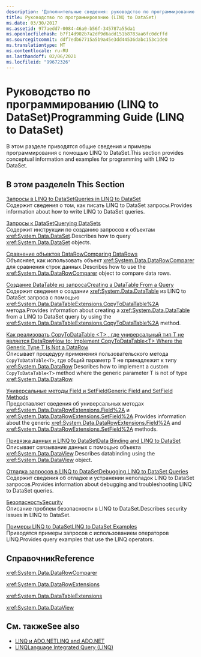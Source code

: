 ```yaml
---
description: 'Дополнительные сведения: руководство по программированию (LINQ to DataSet)'
title: Руководство по программированию (LINQ to DataSet)
ms.date: 03/30/2017
ms.assetid: 977aedd7-0084-46a0-b56f-345787a55da1
ms.openlocfilehash: b7f14d902b7a2df9d6add151b8783aa6fc0dcffd
ms.sourcegitcommit: ddf7edb67715a5b9a45e3dd44536dabc153c1de0
ms.translationtype: MT
ms.contentlocale: ru-RU
ms.lasthandoff: 02/06/2021
ms.locfileid: "99672326"
---
```

# <a name="programming-guide-linq-to-dataset"></a><span data-ttu-id="7f106-103">Руководство по программированию (LINQ to DataSet)</span><span class="sxs-lookup"><span data-stu-id="7f106-103">Programming Guide (LINQ to DataSet)</span></span>

<span data-ttu-id="7f106-104">В этом разделе приводятся общие сведения и примеры программирования с помощью LINQ to DataSet.</span><span class="sxs-lookup"><span data-stu-id="7f106-104">This section provides conceptual information and examples for programming with LINQ to DataSet.</span></span>  
  
## <a name="in-this-section"></a><span data-ttu-id="7f106-105">В этом разделе</span><span class="sxs-lookup"><span data-stu-id="7f106-105">In This Section</span></span>  

 [<span data-ttu-id="7f106-106">Запросы в LINQ to DataSet</span><span class="sxs-lookup"><span data-stu-id="7f106-106">Queries in LINQ to DataSet</span></span>](queries-in-linq-to-dataset.md)  
 <span data-ttu-id="7f106-107">Содержит сведения о том, как писать LINQ to DataSet запросы.</span><span class="sxs-lookup"><span data-stu-id="7f106-107">Provides information about how to write LINQ to DataSet queries.</span></span>  
  
 [<span data-ttu-id="7f106-108">Запросы к DataSet</span><span class="sxs-lookup"><span data-stu-id="7f106-108">Querying DataSets</span></span>](querying-datasets-linq-to-dataset.md)  
 <span data-ttu-id="7f106-109">Содержит инструкции по созданию запросов к объектам <xref:System.Data.DataSet>.</span><span class="sxs-lookup"><span data-stu-id="7f106-109">Describes how to query <xref:System.Data.DataSet> objects.</span></span>  
  
 [<span data-ttu-id="7f106-110">Сравнение объектов DataRow</span><span class="sxs-lookup"><span data-stu-id="7f106-110">Comparing DataRows</span></span>](comparing-datarows-linq-to-dataset.md)  
 <span data-ttu-id="7f106-111">Объясняет, как использовать объект <xref:System.Data.DataRowComparer> для сравнения строк данных.</span><span class="sxs-lookup"><span data-stu-id="7f106-111">Describes how to use the <xref:System.Data.DataRowComparer> object to compare data rows.</span></span>  
  
 [<span data-ttu-id="7f106-112">Создание DataTable из запроса</span><span class="sxs-lookup"><span data-stu-id="7f106-112">Creating a DataTable From a Query</span></span>](creating-a-datatable-from-a-query-linq-to-dataset.md)  
 <span data-ttu-id="7f106-113">Содержит сведения о создании <xref:System.Data.DataTable> из LINQ to DataSet запроса с помощью <xref:System.Data.DataTableExtensions.CopyToDataTable%2A> метода.</span><span class="sxs-lookup"><span data-stu-id="7f106-113">Provides information about creating a <xref:System.Data.DataTable> from a LINQ to DataSet query by using the <xref:System.Data.DataTableExtensions.CopyToDataTable%2A> method.</span></span>  
  
 [<span data-ttu-id="7f106-114">Как реализовать CopyToDataTable \<T> , где универсальный тип T не является DataRow</span><span class="sxs-lookup"><span data-stu-id="7f106-114">How to: Implement CopyToDataTable\<T> Where the Generic Type T Is Not a DataRow</span></span>](implement-copytodatatable-where-type-not-a-datarow.md)  
 <span data-ttu-id="7f106-115">Описывает процедуру применения пользовательского метода `CopyToDataTable<T>`, где общий параметр T не принадлежит к типу <xref:System.Data.DataRow>.</span><span class="sxs-lookup"><span data-stu-id="7f106-115">Describes how to implement a custom `CopyToDataTable<T>` method where the generic parameter T is not of type <xref:System.Data.DataRow>.</span></span>  
  
 [<span data-ttu-id="7f106-116">Универсальные методы Field и SetField</span><span class="sxs-lookup"><span data-stu-id="7f106-116">Generic Field and SetField Methods</span></span>](generic-field-and-setfield-methods-linq-to-dataset.md)  
 <span data-ttu-id="7f106-117">Предоставляет сведения об универсальных методах <xref:System.Data.DataRowExtensions.Field%2A> и <xref:System.Data.DataRowExtensions.SetField%2A>.</span><span class="sxs-lookup"><span data-stu-id="7f106-117">Provides information about the generic <xref:System.Data.DataRowExtensions.Field%2A> and <xref:System.Data.DataRowExtensions.SetField%2A> methods.</span></span>  
  
 [<span data-ttu-id="7f106-118">Привязка данных и LINQ to DataSet</span><span class="sxs-lookup"><span data-stu-id="7f106-118">Data Binding and LINQ to DataSet</span></span>](data-binding-and-linq-to-dataset.md)  
 <span data-ttu-id="7f106-119">Описывает связывание данных с помощью объекта <xref:System.Data.DataView>.</span><span class="sxs-lookup"><span data-stu-id="7f106-119">Describes databinding using the <xref:System.Data.DataView> object.</span></span>  
  
 [<span data-ttu-id="7f106-120">Отладка запросов в LINQ to DataSet</span><span class="sxs-lookup"><span data-stu-id="7f106-120">Debugging LINQ to DataSet Queries</span></span>](debugging-linq-to-dataset-queries.md)  
 <span data-ttu-id="7f106-121">Содержит сведения об отладке и устранении неполадок LINQ to DataSet запросов.</span><span class="sxs-lookup"><span data-stu-id="7f106-121">Provides information about debugging and troubleshooting LINQ to DataSet queries.</span></span>  
  
 [<span data-ttu-id="7f106-122">Безопасность</span><span class="sxs-lookup"><span data-stu-id="7f106-122">Security</span></span>](security-linq-to-dataset.md)  
 <span data-ttu-id="7f106-123">Описание проблем безопасности в LINQ to DataSet.</span><span class="sxs-lookup"><span data-stu-id="7f106-123">Describes security issues in LINQ to DataSet.</span></span>  
  
 [<span data-ttu-id="7f106-124">Примеры LINQ to DataSet</span><span class="sxs-lookup"><span data-stu-id="7f106-124">LINQ to DataSet Examples</span></span>](linq-to-dataset-examples.md)  
 <span data-ttu-id="7f106-125">Приводятся примеры запросов с использованием операторов LINQ.</span><span class="sxs-lookup"><span data-stu-id="7f106-125">Provides query examples that use the LINQ operators.</span></span>  
  
## <a name="reference"></a><span data-ttu-id="7f106-126">Справочник</span><span class="sxs-lookup"><span data-stu-id="7f106-126">Reference</span></span>  

 <xref:System.Data.DataRowComparer>  
  
 <xref:System.Data.DataRowExtensions>  
  
 <xref:System.Data.DataTableExtensions>  
  
 <xref:System.Data.DataView>  
  
## <a name="see-also"></a><span data-ttu-id="7f106-127">См. также</span><span class="sxs-lookup"><span data-stu-id="7f106-127">See also</span></span>

- [<span data-ttu-id="7f106-128">LINQ и ADO.NET</span><span class="sxs-lookup"><span data-stu-id="7f106-128">LINQ and ADO.NET</span></span>](linq-and-ado-net.md)
- [<span data-ttu-id="7f106-129">LINQ</span><span class="sxs-lookup"><span data-stu-id="7f106-129">Language Integrated Query (LINQ)</span></span>](../../../csharp/programming-guide/concepts/linq/index.md)
